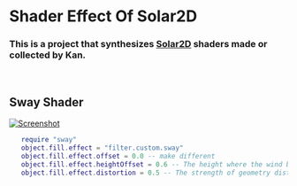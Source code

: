 # Shader Effect Of Solar2D
### This is a project that synthesizes [Solar2D](https://solar2d.com) shaders made or collected by Kan.
<br>

## Sway Shader

[![Screenshot](https://imgur.com/gc6AeEq)](https://imgur.com/gc6AeEq)

```Lua
   require "sway"
   object.fill.effect = "filter.custom.sway"
   object.fill.effect.offset = 0.0 -- make different
   object.fill.effect.heightOffset = 0.6 -- The height where the wind begins to move
   object.fill.effect.distortion = 0.5 -- The strength of geometry distortion.
```


